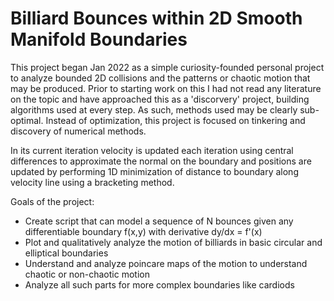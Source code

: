 # Billiard Bounces within 2D Smooth Manifold Boundaries 

This project began Jan 2022 as a simple curiosity-founded personal project to analyze bounded 2D collisions and the patterns or chaotic motion that may be produced.
Prior to starting work on this I had not read any literature on the topic and have approached this as a 'discorvery' project,  building algorithms used at every step. As such, methods used may be clearly sub-optimal. Instead of optimization, this project is focused on tinkering and discovery of numerical methods.

In its current iteration velocity is updated each iteration using central differences to approximate the normal on the boundary and positions are updated by performing 1D minimization of distance to boundary along velocity line using a bracketing method. 

Goals of the project: 
  * Create script that can model a sequence of N bounces given any differentiable boundary f(x,y) with derivative dy/dx = f'(x)
  * Plot and qualitatively analyze the motion of billiards in basic circular and elliptical boundaries 
  * Understand and analyze poincare maps of the motion to understand chaotic or non-chaotic motion
  * Analyze all such parts for more complex boundaries like cardiods 
  

